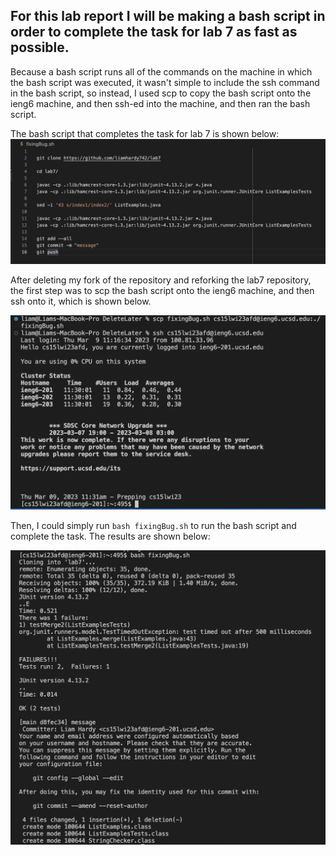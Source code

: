 ## For this lab report I will be making a bash script in order to complete the task for lab 7 as fast as possible.


Because a bash script runs all of the commands on the machine in which the bash script was executed, it wasn't simple to include the ssh command in the bash script, so instead, I used scp to copy the bash script onto the ieng6 machine, and then ssh-ed into the machine, and then ran the bash script.

The bash script that completes the task for lab 7 is shown below:
![Image](LabReportFiveScreenshots/bashScript.png)

After deleting my fork of the repository and reforking the lab7 repository, the first step was to scp the bash script onto the ieng6 machine, and then ssh onto it, which is shown below.

![Image](LabReportFiveScreenshots/ScpAndSSH.png)

Then, I could simply run `bash fixingBug.sh` to run the bash script and complete the task. The results are shown below:

![Image](LabReportFiveScreenshots/finalOutput.png)

